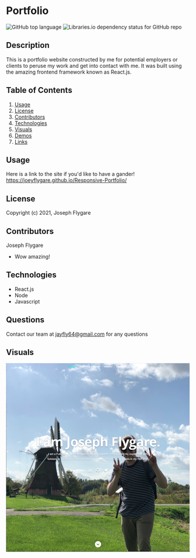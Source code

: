 
# Portfolio


![GitHub top language](https://img.shields.io/github/languages/top/kbnewlon/project3) ![Libraries.io dependency status for GitHub repo](https://img.shields.io/badge/license-MIT_License-yellowgreen)


## Description
This is a portfolio website constructed by me for potential employers or clients to peruse my work and get into contact with me. It was built using the amazing frontend framework known as React.js.


## **Table of Contents**

1. [Usage](#usage)
2. [License](#license)
3. [Contributors](#contributors)
4. [Technologies](#technologies)
5. [Visuals](#visuals)
6. [Demos](#demos)
7. [Links](#links)


## **Usage**
Here is a link to the site if you'd like to have a gander! https://joeyflygare.github.io/Responsive-Portfolio/


## **License**
Copyright (c) 2021, Joseph Flygare


## **Contributors**
Joseph Flygare
* Wow amazing!


## **Technologies**
* React.js
* Node
* Javascript


## **Questions**
Contact our team at jayfly64@gmail.com for any questions 

## **Visuals**
![screenshot](public/images/portfolio/screenshot.png)
